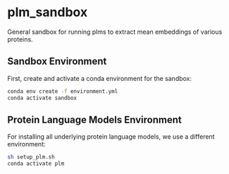 # plm_sandbox

General sandbox for running plms to extract mean embeddings of various proteins.

## Sandbox Environment
First, create and activate a conda environment for the sandbox:

```bash
conda env create -f environment.yml
conda activate sandbox
```

## Protein Language Models Environment
For installing all underlying protein language models, we use a different environment:

```bash
sh setup_plm.sh
conda activate plm
```